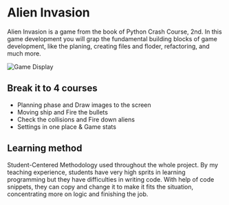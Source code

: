 # Alien Invasion

Alien Invasion is a game from the book of Python Crash Course, 2nd. In this game development you will grap the fundamental building blocks of game development, like the planing, creating files and floder, refactoring, and much more.

![Game Display](https://s2.loli.net/2022/05/22/1EJMFaZIcRUxXie.png)

## Break it to 4 courses

- Planning phase and Draw images to the screen
- Moving ship and Fire the bullets
- Check the collisions and Fire down aliens
- Settings in one place & Game stats

## Learning method

Student-Centered Methodology used throughout the whole project. By my teaching experience, students have very high sprits in learning programming but they have difficulties in writing code. With help of code snippets, they can copy and change it to make it fits the situation, concentrating more on logic and finishing the job.